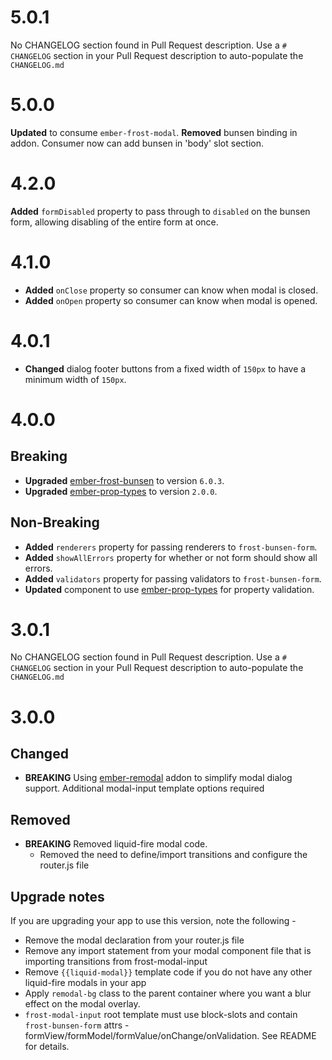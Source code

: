 # 5.0.1
No CHANGELOG section found in Pull Request description.
Use a `# CHANGELOG` section in your Pull Request description to auto-populate the `CHANGELOG.md`

# 5.0.0
**Updated**  to consume `ember-frost-modal`.
**Removed** bunsen binding in addon. Consumer now can add bunsen in 'body' slot section.  

# 4.2.0
**Added** `formDisabled` property to pass through to `disabled` on the bunsen form, allowing disabling of the entire form at once. 

# 4.1.0

* **Added** `onClose` property so consumer can know when modal is closed.
* **Added** `onOpen` property so consumer can know when modal is opened.

# 4.0.1

* **Changed** dialog footer buttons from a fixed width of `150px` to have a minimum width of `150px`.

# 4.0.0

## Breaking

* **Upgraded** [ember-frost-bunsen](https://github.com/ciena-frost/ember-frost-bunsen) to version `6.0.3`.
* **Upgraded** [ember-prop-types](https://github.com/ciena-blueplanet/ember-prop-types) to version `2.0.0`.

## Non-Breaking

* **Added** `renderers` property for passing renderers to `frost-bunsen-form`.
* **Added** `showAllErrors` property for whether or not form should show all errors.
* **Added** `validators` property for passing validators to `frost-bunsen-form`.
* **Updated** component to use [ember-prop-types](https://github.com/ciena-blueplanet/ember-prop-types) for property validation.

# 3.0.1
No CHANGELOG section found in Pull Request description.
Use a `# CHANGELOG` section in your Pull Request description to auto-populate the `CHANGELOG.md`

# 3.0.0
## Changed
- **BREAKING** Using [ember-remodal](http://sethbrasile.github.io/ember-remodal/) addon to simplify modal dialog support. Additional modal-input template options required

## Removed
- **BREAKING** Removed liquid-fire modal code.
  - Removed the need to define/import transitions and configure the router.js file

## Upgrade notes
If you are upgrading your app to use this version, note the following -
- Remove the modal declaration from your router.js file
- Remove any import statement from your modal component file that is importing transitions from frost-modal-input
- Remove `{{liquid-modal}}` template code if you do not have any other liquid-fire modals in your app
- Apply `remodal-bg` class to the parent container where you want a blur effect on the modal overlay.
- `frost-modal-input` root template must use block-slots and contain `frost-bunsen-form` attrs - formView/formModel/formValue/onChange/onValidation. See README for details.
